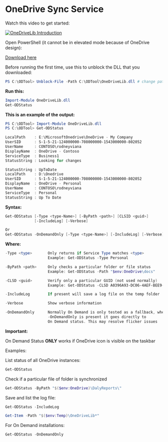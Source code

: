 # OneDrive Sync Service

Watch this video to get started:

[![OneDriveLib Introduction](https://img.youtube.com/vi/2AqB-7Uq9lc/0.jpg)](https://www.youtube.com/watch?v=2AqB-7Uq9lc)

Open PowerShell (it cannot be in elevated mode because of OneDrive design):

[Download here](https://github.com/rodneyviana/ODSyncService/releases)

Before running the first time, use this to unblock the DLL that you downloaded:

```powershell
PS C:\ODTool> Unblock-File -Path C:\ODTool\OneDriveLib.dll # change path if necessary
```

**Run this:**

```powershell
Import-Module OneDriveLib.dll
Get-ODStatus
```

**This is an example of the output:**

```powershell
PS C:\ODTool> Import-Module OneDriveLib.dll
PS C:\ODTool> Get-ODStatus

LocalPath    : E:\MicrosoftOnedrive\OneDrive - My Company
UserSID      : S-1-5-21-124000000-708000000-1543000000-802052
UserName     : CONTOSO\rodneyviana
DisplayName  : OneDrive - Contoso
ServiceType  : Business1
StatusString : Looking for changes

StatusString : UpToDate
LocalPath    : D:\Onedrive
UserSID      : S-1-5-21-124000000-708000000-1543000000-802052
DisplayName  : OneDrive - Personal
UserName     : CONTOSO\rodneyviana
ServiceType  : Personal
StatusString : Up To Date
```

**Syntax:**

```powershell
Get-ODStatus [-Type <type-Name>] [-ByPath <path>] [CLSID <guid>]
             [-IncludeLog] [-Verbose]

Or
Get-ODStatus -OnDemandOnly [-Type <type-Name>] [-IncludeLog] [-Verbose]
```

**Where:**

```powershell
-Type <type>       Only returns if Service Type matches <type>
                   Example: Get-ODStatus -Type Personal

-ByPath <path>     Only checks a particular folder or file status
                   Example: Get-ODStatus -Path "$env:OneDrive\docs"

-CLSD <guid>       Verify only a particular GUID (not used normally)
                   Example: Get-ODStatus -CLSD A0396A93-DC06-4AEF-BEE9-95FFCCAEF20E

-IncludeLog        If present will save a log file on the temp folder

-Verbose           Show verbose information

-OnDemandOnly      Normally On Demand is only tested as a fallback, when
                   -OnDemandOnly is present it goes directly to
                   On Demand status. This may resolve flicker issues
```

**Important:**

On Demand Status **ONLY** works if OneDrive icon is visible on the taskbar

Examples:

List status of all OneDrive instances:

```powershell
Get-ODStatus
```

Check if a particular file of folder is synchronized

```powershell
Get-ODStatus -ByPath "$($env:OneDrive)\DalyReports\"
```

Save and list the log file:

```powershell
Get-ODStatus -IncludeLog
```

```powershell
Get-Item -Path "$($env:Temp)\OneDriveLib*"
```

For On Demand installations:

```powershell
Get-ODStatus -OnDemandOnly
```

